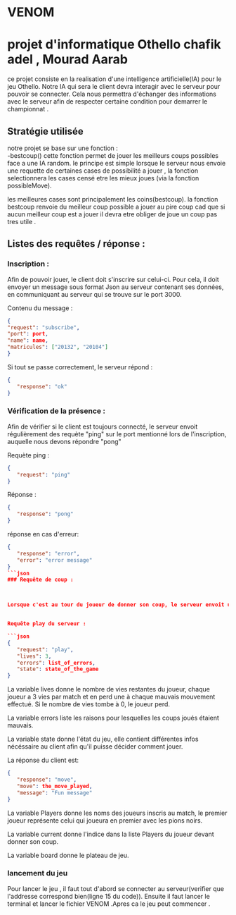 # VENOM

# projet d'informatique Othello chafik adel , Mourad Aarab 

ce projet consiste en la realisation d'une intelligence artificielle(IA) pour le jeu Othello.
Notre IA qui sera le client devra interagir avec le serveur pour pouvoir se connecter.
Cela nous permettra d'échanger des informations avec le serveur afin de respecter certaine condition pour demarrer le championnat . 
## Stratégie utilisée
notre projet se base sur une fonction :  
    -bestcoup()
cette fonction permet de jouer les meilleurs coups possibles face a une IA random. 
le principe est simple lorsque le serveur nous envoie une requette de certaines cases de possibilité a jouer , la fonction selectionnera les cases censé etre les mieux joues (via la fonction possibleMove). 

les meilleures cases sont principalement les coins(bestcoup). 
la fonction bestcoup renvoie du meilleur coup possible a jouer au pire coup cad que si aucun meilleur coup est a jouer il devra etre obliger de joue un coup pas tres utile . 


## Listes des requêtes / réponse : 

### Inscription : 

Afin de pouvoir jouer, le client doit s'inscrire sur celui-ci. Pour cela, il doit envoyer un message sous format Json au serveur contenant ses données, en communiquant au serveur qui se trouve sur le port 3000.

Contenu du message : 

```json
{
"request": "subscribe",
"port": port,
"name": name,
"matricules": ["20132", "20104"]
}
```



Si tout se passe correctement, le serveur répond : 

```json
{
   "response": "ok"
}
```


### Vérification de la présence : 


 Afin de vérifier si le client est toujours connecté, le serveur envoit régulièrement des requète "ping" sur le port mentionné lors de l'inscription, auquelle nous devons répondre "pong"

Requète ping : 

```json
{
   "request": "ping"
}
```
Réponse : 

```json
{
   "response": "pong"
}
```
réponse en cas d'erreur:
```json
{
   "response": "error",
   "error": "error message"
}
```json
### Requête de coup : 



Lorsque c'est au tour du joueur de donner son coup, le serveur envoit une requête play au client qui devra renvoyer son coup .


Requête play du serveur : 

```json
{
   "request": "play",
   "lives": 3,
   "errors": list_of_errors,
   "state": state_of_the_game
}
```

La variable lives donne le nombre de vies restantes du joueur, chaque joueur a 3 vies par match et en perd une à chaque mauvais mouvement effectué. Si le nombre de vies tombe à 0, le joueur perd.

La variable errors liste les raisons pour lesquelles les coups joués étaient mauvais.

La variable state donne l'état du jeu, elle contient différentes infos nécéssaire au client afin qu'il puisse décider comment jouer. 

La réponse du client est: 

```json
{
   "response": "move",
   "move": the_move_played,
   "message": "Fun message"
}
```
La variable Players donne les noms des joueurs inscris au match, le premier joueur représente celui qui joueura en premier avec les pions noirs. 

La variable current donne l'indice dans la liste Players du joueur devant donner son coup.

La variable board donne le plateau de jeu. 

### lancement du jeu 

Pour lancer le jeu , il faut tout d'abord se connecter au serveur(verifier que l'addresse correspond bien(ligne 15 du code)). 
Ensuite il faut lancer le terminal et lancer le fichier VENOM .Apres ca le jeu peut commencer . 
